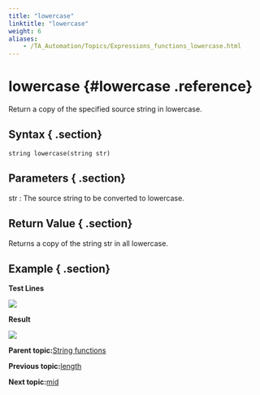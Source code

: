 ```yaml
--- 
title: "lowercase"
linktitle: "lowercase"
weight: 6
aliases: 
    - /TA_Automation/Topics/Expressions_functions_lowercase.html
---
```

# lowercase {#lowercase .reference}

Return a copy of the specified source string in lowercase.

## Syntax { .section}

`string lowercase(string str)`

## Parameters { .section}

str
:   The source string to be converted to lowercase.

## Return Value { .section}

Returns a copy of the string str in all lowercase.

## Example { .section}

**Test Lines**

![](../Images/automationguide_stringfunction_lowercase_pgm.png)

**Result**

![](../Images/automationguide_stringfunction_lowercase_res.png)

**Parent topic:**[String functions](../../TA_Automation/Topics/Expressions_string_functions.html)

**Previous topic:**[length](../../TA_Automation/Topics/Expressions_functions_length.html)

**Next topic:**[mid](../../TA_Automation/Topics/Expressions_functions_mid.html)

